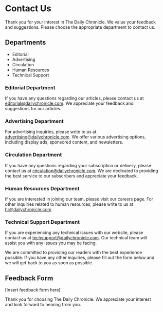 # Contact Us

Thank you for your interest in The Daily Chronicle. We value your feedback and suggestions. Please choose the appropriate department to contact us.

## Departments

- Editorial
- Advertising
- Circulation
- Human Resources
- Technical Support

### Editorial Department

If you have any questions regarding our articles, please contact us at editorial@dailychronicle.com. We appreciate your feedback and suggestions for our articles.

### Advertising Department

For advertising inquiries, please write to us at advertising@dailychronicle.com. We offer various advertising options, including display ads, sponsored content, and newsletters.

### Circulation Department

If you have any questions regarding your subscription or delivery, please contact us at circulation@dailychronicle.com. We are dedicated to providing the best service to our subscribers and appreciate your feedback.

### Human Resources Department

If you are interested in joining our team, please visit our careers page. For other inquiries related to human resources, please write to us at hr@dailychronicle.com.

### Technical Support Department

If you are experiencing any technical issues with our website, please contact us at techsupport@dailychronicle.com. Our technical team will assist you with any issues you may be facing.

We are committed to providing our readers with the best experience possible. If you have any other inquiries, please fill out the form below and we will get back to you as soon as possible.

## Feedback Form

[Insert feedback form here]

Thank you for choosing The Daily Chronicle. We appreciate your interest and look forward to hearing from you.

